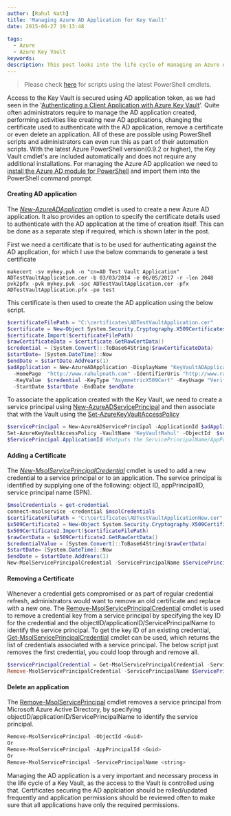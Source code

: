 ```yaml
---
author: [Rahul Nath]
title: 'Managing Azure AD Application for Key Vault'
date: 2015-06-27 19:13:48
  
tags:
  - Azure
  - Azure Key Vault
keywords:
description: This post looks into the life cycle of managing an Azure AD application that is used to secure access to Key Vault.
---
```


> Please check [here](http://www.rahulpnath.com/blog/how-the-deprecation-of-switch-azuremode-affects-azure-key-vault/) for scripts using the latest PowerShell cmdlets.

Access to the Key Vault is secured using AD application token, as we had seen in the '[Authenticating a Client Application with Azure Key Vault](http://www.rahulpnath.com/blog/authenticating-a-client-application-with-azure-key-vault/)'. Quite often administrators require to manage the AD application created, performing activities like creating new AD applications, changing the certificate used to authenticate with the AD application, remove a certificate or even delete an application. All of these are possible using PowerShell scripts and administrators can even run this as part of their automation scripts. With the latest Azure PowerShell version(0.9.2 or higher), the Key Vault cmdlet's are included automatically and does not require any additional installations. For managing the Azure AD application we need to [install the Azure AD module for PowerShell](https://msdn.microsoft.com/en-us/library/azure/jj151815.aspx#bkmk_installmodule) and import them into the PowerShell command prompt.

#### **Creating AD application**

The _[New-AzureADApplication](https://msdn.microsoft.com/en-us/library/dn986794.aspx)_ cmdlet is used to create a new Azure AD application. It also provides an option to specify the certificate details used to authenticate with the AD application at the time of creation itself. This can be done as a separate step if required, which is shown later in the post.

First we need a certificate that is to be used for authenticating against the AD application, for which I use the below commands to generate a test certificate

```text
makecert -sv mykey.pvk -n "cn=AD Test Vault Application" ADTestVaultApplication.cer -b 03/03/2014 -e 06/05/2017 -r -len 2048
pvk2pfx -pvk mykey.pvk -spc ADTestVaultApplication.cer -pfx ADTestVaultApplication.pfx -po test
```

This certificate is then used to create the AD application using the below script.

```powershell
$certificateFilePath = "C:\certificates\ADTestVaultApplication.cer"
$certificate = New-Object System.Security.Cryptography.X509Certificates.X509Certificate2
$certificate.Import($certificateFilePath)
$rawCertificateData = $certificate.GetRawCertData()
$credential = [System.Convert]::ToBase64String($rawCertificateData)
$startDate= [System.DateTime]::Now
$endDate = $startDate.AddYears(1)
$adApplication = New-AzureADApplication -DisplayName "KeyVaultADApplication"
  -HomePage  "http://www.rahulpnath.com" -IdentifierUris "http://www.rahulpnath.com"
  -KeyValue  $credential -KeyType "AsymmetricX509Cert" -KeyUsage "Verify"
  -StartDate $startDate -EndDate $endDate
```

To associate the application created with the Key Vault, we need to create a service principal using [New-AzureADServicePrincipal](https://msdn.microsoft.com/en-us/library/dn986799.aspx) and then associate that with the Vault using the [Set-AzureKeyVaultAccessPolicy](https://msdn.microsoft.com/en-us/library/azure/dn903607.aspx)

```powershell
$servicePrincipal = New-AzureADServicePrincipal -ApplicationId $adApplication.ApplicationId
Set-AzureKeyVaultAccessPolicy -VaultName 'KeyVaultRahul' -ObjectId  $servicePrincipal.Id -PermissionsToKeys all -PermissionsToSecrets all
$ServicePrincipal.ApplicationId #Outputs the ServicePrincipalName/AppPrincipalId
```

#### **Adding a Certificate**

The _[New-MsolServicePrincipalCredential](https://msdn.microsoft.com/en-us/library/azure/dn194106.aspx)_ cmdlet is used to add a new credential to a service principal or to an application. The service principal is identified by supplying one of the following: object ID, appPrincipalID, service principal name (SPN).

```powershell
$msolCredentials = get-credential
connect-msolservice -credential $msolCredentials
$certificateFilePath = "C:\certificates\ADTestVaultApplicationNew.cer"
$x509Certificate2 = New-Object System.Security.Cryptography.X509Certificates.X509Certificate2
$x509Certificate2.Import($certificateFilePath)
$rawCertData = $x509Certificate2.GetRawCertData()
$credentialValue = [System.Convert]::ToBase64String($rawCertData)
$startDate= [System.DateTime]::Now
$endDate = $startDate.AddYears(1)
New-MsolServicePrincipalCredential -ServicePrincipalName $ServicePrincipal.ApplicationId -Type Asymmetric -Value $credentialValue -StartDate $startDate -EndDate   $endDate
```

#### **Removing a Certificate**

Whenever a credential gets compromised or as part of regular credential refresh, administrators would want to remove an old certificate and replace with a new one. The [Remove-MsolServicePrincipalCredential](https://msdn.microsoft.com/en-us/library/azure/dn194125.aspx) cmdlet is used to remove a credential key from a service principal by specifying the key ID for the credential and the objectID/applicationID/ServicePrincipalName to identify the service principal. To get the key ID of an existing credential, [Get-MsolServicePrincipalCredential](https://msdn.microsoft.com/en-us/library/azure/dn194091.aspx) cmdlet can be used, which returns the list of credentials associated with a service principal. The below script just removes the first credential, you could loop through and remove all.

```powershell
$servicePrincipalCredential = Get-MsolServicePrincipalCredential -ServicePrincipalName $ServicePrincipal.ApplicationId -ReturnKeyValues 0
Remove-MsolServicePrincipalCredential -ServicePrincipalName $ServicePrincipal.ApplicationId -KeyIds $servicePrincipalCredential[0].KeyId
```

#### **Delete an application**

The [Remove-MsolServicePrincipal](https://msdn.microsoft.com/en-us/library/azure/dn194113.aspx) cmdlet removes a service principal from Microsoft Azure Active Directory, by specifying objectID/applicationID/ServicePrincipalName to identify the service principal.

```powershell
Remove-MsolServicePrincipal -ObjectId <Guid>
Or
Remove-MsolServicePrincipal -AppPrincipalId <Guid>
Or
Remove-MsolServicePrincipal -ServicePrincipalName <string>
```

Managing the AD application is a very important and necessary process in the life cycle of a Key Vault, as the access to the Vault is controlled using that. Certificates securing the AD applciation should be rolled/updated frequently and application permissions should be reviewed often to make sure that all applications have only the required permissions.
